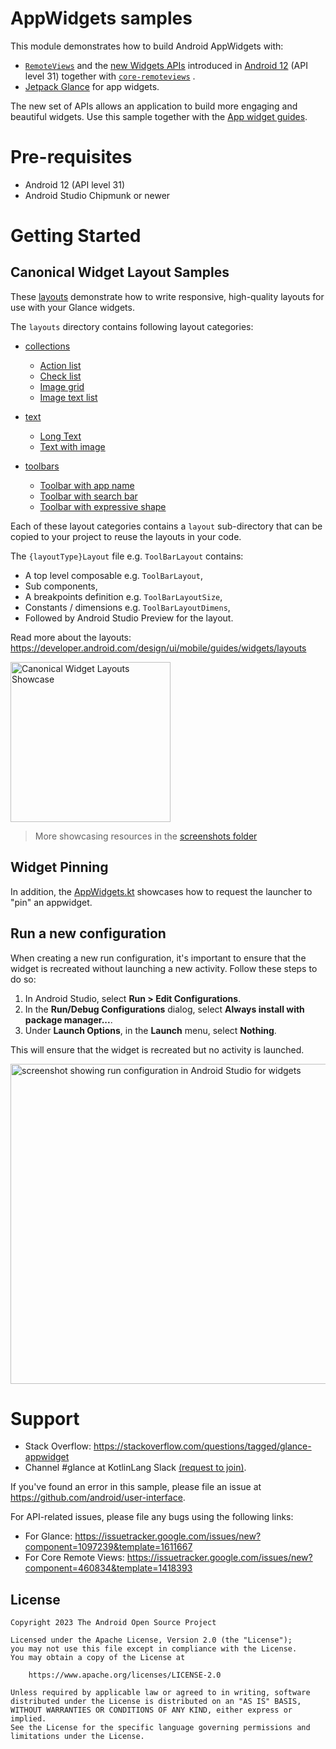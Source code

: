 # AppWidgets samples

This module demonstrates how to build Android AppWidgets with:

* [`RemoteViews`](https://developer.android.com/reference/android/widget/RemoteViews)
  and the [new Widgets APIs](https://developer.android.com/about/versions/12/features/widgets)
  introduced in [Android 12](https://developer.android.com/studio/releases/platforms#12)
  (API level 31) together with
  [`core-remoteviews`](https://developer.android.com/jetpack/androidx/releases/core)
  .
* [Jetpack Glance](https://developer.android.com/jetpack/androidx/releases/glance) for app widgets.

The new set of APIs allows an application to build more engaging and beautiful widgets. Use this
sample together with the
[App widget guides](https://developer.android.com/guide/topics/appwidgets/overview).

# Pre-requisites

* Android 12 (API level 31)
* Android Studio Chipmunk or newer

# Getting Started

## Canonical Widget Layout Samples

These [layouts](./src/main/java/com/example/platform/ui/appwidgets/glance/layout) demonstrate how
to write responsive, high-quality layouts for use with your Glance widgets.

The `layouts` directory contains following layout categories:

* [collections](./src/main/java/com/example/platform/ui/appwidgets/glance/layout/collections)
  * [Action list](./src/main/java/com/example/platform/ui/appwidgets/glance/layout/collections/ActionListAppWidget.kt)
  * [Check list](./src/main/java/com/example/platform/ui/appwidgets/glance/layout/collections/CheckListAppWidget.kt)
  * [Image grid](./src/main/java/com/example/platform/ui/appwidgets/glance/layout/collections/ImageGridAppWidget.kt)
  * [Image text list](./src/main/java/com/example/platform/ui/appwidgets/glance/layout/collections/ImageTextListAppWidget.kt)

* [text](./src/main/java/com/example/platform/ui/appwidgets/glance/layout/text)
  * [Long Text](./src/main/java/com/example/platform/ui/appwidgets/glance/layout/text/LongTextAppWidget.kt)
  * [Text with image](./src/main/java/com/example/platform/ui/appwidgets/glance/layout/text/TextWithImageAppWidget.kt)

* [toolbars](./src/main/java/com/example/platform/ui/appwidgets/glance/layout/toolbars)
  * [Toolbar with app name](./src/main/java/com/example/platform/ui/appwidgets/glance/layout/toolbars/ToolBarAppWidget.kt)
  * [Toolbar with search bar](./src/main/java/com/example/platform/ui/appwidgets/glance/layout/toolbars/SearchToolBarAppWidget.kt)
  * [Toolbar with expressive shape](./src/main/java/com/example/platform/ui/appwidgets/glance/layout/toolbars/ExpressiveToolbarAppWidget.kt)

Each of these layout categories contains a `layout` sub-directory that can be copied to your project
to reuse the layouts in your code.

The `{layoutType}Layout` file e.g. `ToolBarLayout` contains:
* A top level composable e.g. `ToolBarLayout`, 
* Sub components,
* A breakpoints definition e.g. `ToolBarLayoutSize`,
* Constants / dimensions e.g. `ToolBarLayoutDimens`,
* Followed by Android Studio Preview for the layout.

Read more about the layouts: https://developer.android.com/design/ui/mobile/guides/widgets/layouts

<img src="screenshots/CanonicalLayouts.png" width="256px"
alt="Canonical Widget Layouts Showcase"
title="Showcase of canonical widget layouts" />

> More showcasing resources in the [screenshots folder](screenshots)

## Widget Pinning

In addition, the [AppWidgets.kt](src/main/java/com/example/platform/ui/appwidgets/AppWidgets.kt)
showcases how to request the launcher to "pin" an appwidget.

## Run a new configuration

When creating a new run configuration, it's important to ensure that the widget is recreated without
launching a new activity. Follow these steps to do so:

1. In Android Studio, select **Run > Edit Configurations**.
2. In the **Run/Debug Configurations** dialog, select **Always install with package manager...**.
3. Under **Launch Options**, in the **Launch** menu, select **Nothing**.

This will ensure that the widget is recreated but no activity is launched.

<img src="screenshots/run-widget-config.png" width="512px"
alt="screenshot showing run configuration in Android Studio for widgets"
title="screenshot showing run configuration in Android Studio for widgets" />

# Support

- Stack Overflow: https://stackoverflow.com/questions/tagged/glance-appwidget
- Channel #glance at KotlinLang
  Slack [(request to join)](https://surveys.jetbrains.com/s3/kotlin-slack-sign-up).

If you've found an error in this sample, please file an issue at https://github.com/android/user-interface.

For API-related issues, please file any bugs using the following links:

- For Glance: https://issuetracker.google.com/issues/new?component=1097239&template=1611667
- For Core Remote Views: https://issuetracker.google.com/issues/new?component=460834&template=1418393

## License

```
Copyright 2023 The Android Open Source Project
 
Licensed under the Apache License, Version 2.0 (the "License");
you may not use this file except in compliance with the License.
You may obtain a copy of the License at

    https://www.apache.org/licenses/LICENSE-2.0

Unless required by applicable law or agreed to in writing, software
distributed under the License is distributed on an "AS IS" BASIS,
WITHOUT WARRANTIES OR CONDITIONS OF ANY KIND, either express or implied.
See the License for the specific language governing permissions and
limitations under the License.
```